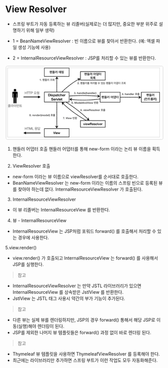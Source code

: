 # View Resolver

- 스프링 부트가 자동 등록하는 뷰 리졸버(실제로는 더 많지만, 중요한 부분 위주로 설명하기 위해 일부 생략)

- 1 = BeanNameViewResolver : 빈 이름으로 뷰를 찾아서 반환한다. (예: 엑셀 파일 생성 기능에 사용)
- 2 = InternalResourceViewResolver : JSP를 처리할 수 있는 뷰를 반환한다.

![img.png](imgs/view_resolver.png)

1. 핸들러 어댑터 호출 핸들러 어댑터를 통해 new-form 이라는 논리 뷰 이름을 획득한다.

2. ViewResolver 호출

- new-form 이라는 뷰 이름으로 viewResolver를 순서대로 호출한다.
- BeanNameViewResolver 는 new-form 이라는 이름의 스프링 빈으로 등록된 뷰를 찾아야 하는데 없다. InternalResourceViewResolver 가 호출된다.

3. InternalResourceViewResolver

- 이 뷰 리졸버는 InternalResourceView 를 반환한다.

4. 뷰 - InternalResourceView

- InternalResourceView 는 JSP처럼 포워드 forward() 를 호출해서 처리할 수 있는 경우에 사용한다.

5.view.render()

- view.render() 가 호출되고 InternalResourceView 는 forward() 를 사용해서 JSP를 실행한다.

> 참고

- InternalResourceViewResolver 는 만약 JSTL 라이브러리가 있으면 InternalResourceView 를 상속받은 JstlView 를 반환한다. 
- JstlView 는 JSTL 태그 사용시 약간의 부가 기능이 추가된다.

> 참고

- 다른 뷰는 실제 뷰를 렌더링하지만, JSP의 경우 forward() 통해서 해당 JSP로 이동(실행)해야 렌더링이 된다. 
- JSP를 제외한 나머지 뷰 템플릿들은 forward() 과정 없이 바로 렌더링 된다.

> 참고

- Thymeleaf 뷰 템플릿을 사용하면 ThymeleafViewResolver 를 등록해야 한다. 
- 최근에는 라이브러리만 추가하면 스프링 부트가 이런 작업도 모두 자동화해준다.
